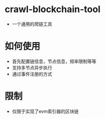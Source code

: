 # crawl-blockchain-tool

- 一个通用的爬链工具

# 如何使用

- 首先配置链信息，节点信息，频率限制等等
- 支持多节点异步执行
- 通过事件注册的方式


# 限制
- 仅限于实现了evm索引器的区块链


